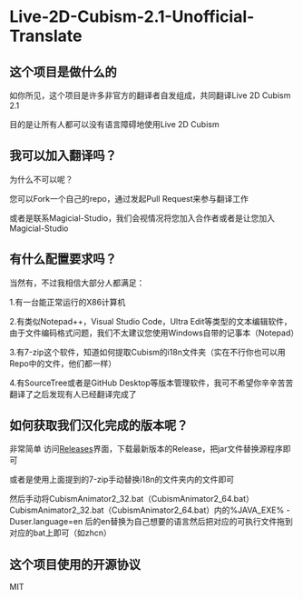 # Live-2D-Cubism-2.1-Unofficial-Translate

## 这个项目是做什么的

如你所见，这个项目是许多非官方的翻译者自发组成，共同翻译Live 2D Cubism 2.1

目的是让所有人都可以没有语言障碍地使用Live 2D Cubism

## 我可以加入翻译吗？

为什么不可以呢？

您可以Fork一个自己的repo，通过发起Pull Request来参与翻译工作

或者是联系Magicial-Studio，我们会视情况将您加入合作者或者是让您加入Magicial-Studio

## 有什么配置要求吗？

当然有，不过我相信大部分人都满足：

1.有一台能正常运行的X86计算机

2.有类似Notepad++，Visual Studio Code，Ultra Edit等类型的文本编辑软件，由于文件编码格式问题，我们不太建议您使用Windows自带的记事本（Notepad）

3.有7-zip这个软件，知道如何提取Cubism的i18n文件夹（实在不行你也可以用Repo中的文件，他们都一样）

4.有SourceTree或者是GitHub Desktop等版本管理软件，我可不希望你辛辛苦苦翻译了之后发现有人已经翻译完成了

## 如何获取我们汉化完成的版本呢？

非常简单 访问[Releases](https://github.com/Magicial-Studio/Live2D-Cubism-2.1-Unofficial-Translate/releases)界面，下载最新版本的Release，把jar文件替换源程序即可

或者是使用上面提到的7-zip手动替换i18n的文件夹内的文件即可

然后手动将CubismAnimator2_32.bat（CubismAnimator2_64.bat）CubismAnimator2_32.bat（CubismAnimator2_64.bat）内的%JAVA_EXE% -Duser.language=en 后的en替换为自己想要的语言然后把对应的可执行文件拖到对应的bat上即可（如zhcn）

## 这个项目使用的开源协议

MIT